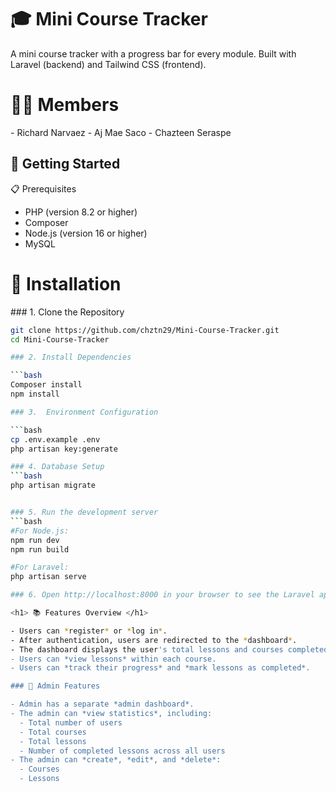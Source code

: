 <h1> 🎓 Mini Course Tracker  </h1>
<p> A mini course tracker with a progress bar for every module.
Built with Laravel (backend) and Tailwind CSS (frontend). </p>

<h1>👨‍💻 Members </h1>
- Richard Narvaez
- Aj Mae Saco
- Chazteen Seraspe

<h2> 🚀 Getting Started </h2>

📋 Prerequisites
- PHP (version 8.2 or higher)
- Composer
- Node.js (version 16 or higher)
- MySQL

<h1> 🔧 Installation </h1> 
### 1. Clone the Repository

```bash
git clone https://github.com/chztn29/Mini-Course-Tracker.git
cd Mini-Course-Tracker

### 2. Install Dependencies

```bash
Composer install
npm install

### 3.  Environment Configuration

```bash
cp .env.example .env
php artisan key:generate

### 4. Database Setup
```bash
php artisan migrate	


### 5. Run the development server
```bash
#For Node.js:
npm run dev
npm run build

#For Laravel:
php artisan serve

### 6. Open http://localhost:8000 in your browser to see the Laravel application. 

<h1> 📚 Features Overview </h1>

- Users can *register* or *log in*.
- After authentication, users are redirected to the *dashboard*.
- The dashboard displays the user's total lessons and courses completed, ongoing courses, and in-progress courses.
- Users can *view lessons* within each course.
- Users can *track their progress* and *mark lessons as completed*.

### 🔐 Admin Features

- Admin has a separate *admin dashboard*.
- The admin can *view statistics*, including:
  - Total number of users
  - Total courses
  - Total lessons
  - Number of completed lessons across all users
- The admin can *create*, *edit*, and *delete*:
  - Courses
  - Lessons